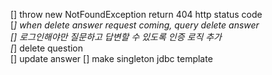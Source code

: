 [] throw new NotFoundException return 404 http status code  
[*] when delete answer request coming, query delete answer  
[] 로그인해야만 질문하고 답변할 수 있도록 인증 로직 추가  
[*] delete question   
[] update answer
[] make singleton jdbc template 